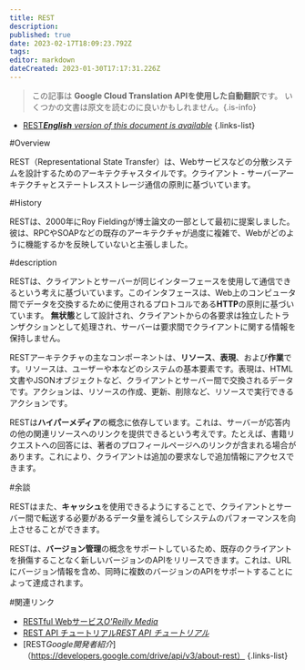 ```yaml
---
title: REST
description: 
published: true
date: 2023-02-17T18:09:23.792Z
tags: 
editor: markdown
dateCreated: 2023-01-30T17:17:31.226Z
---
```


> この記事は **Google Cloud Translation APIを使用した自動翻訳**です。
いくつかの文書は原文を読むのに良いかもしれません。{.is-info}
- [REST***English** version of this document is available*](/en/Knowledge-base/Dictionary/rest)
{.links-list}


#Overview

REST（Representational State Transfer）は、Webサービスなどの分散システムを設計するためのアーキテクチャスタイルです。クライアント - サーバーアーキテクチャとステートレスストレージ通信の原則に基づいています。

#History

RESTは、2000年にRoy Fieldingが博士論文の一部として最初に提案しました。彼は、RPCやSOAPなどの既存のアーキテクチャが過度に複雑で、Webがどのように機能するかを反映していないと主張しました。

#description

RESTは、クライアントとサーバーが同じインターフェースを使用して通信できるという考えに基づいています。このインタフェースは、Web上のコンピュータ間でデータを交換するために使用されるプロトコルである**HTTP**の原則に基づいています。 **無状態**として設計され、クライアントからの各要求は独立したトランザクションとして処理され、サーバーは要求間でクライアントに関する情報を保持しません。

RESTアーキテクチャの主なコンポーネントは、**リソース**、**表現**、および**作業**です。リソースは、ユーザーや本などのシステムの基本要素です。表現は、HTML文書やJSONオブジェクトなど、クライアントとサーバー間で交換されるデータです。アクションは、リソースの作成、更新、削除など、リソースで実行できるアクションです。

RESTは**ハイパーメディア**の概念に依存しています。これは、サーバーが応答内の他の関連リソースへのリンクを提供できるという考えです。たとえば、書籍リクエストへの回答には、著者のプロフィールページへのリンクが含まれる場合があります。これにより、クライアントは追加の要求なしで追加情報にアクセスできます。

#余談

RESTはまた、**キャッシュ**を使用できるようにすることで、クライアントとサーバー間で転送する必要があるデータ量を減らしてシステムのパフォーマンスを向上させることができます。

RESTは、**バージョン管理**の概念をサポートしているため、既存のクライアントを損傷することなく新しいバージョンのAPIをリリースできます。これは、URLにバージョン情報を含め、同時に複数のバージョンのAPIをサポートすることによって達成されます。

#関連リンク
- [RESTful Webサービス*O'Reilly Media*](https://www.oreilly.com/library/view/restful-web-services/9780596155860/)
- [REST API チュートリアル*REST API チュートリアル*](https://restapitutorial.com/)
- [REST*Google開発者紹介*]（https://developers.google.com/drive/api/v3/about-rest）
{.links-list}